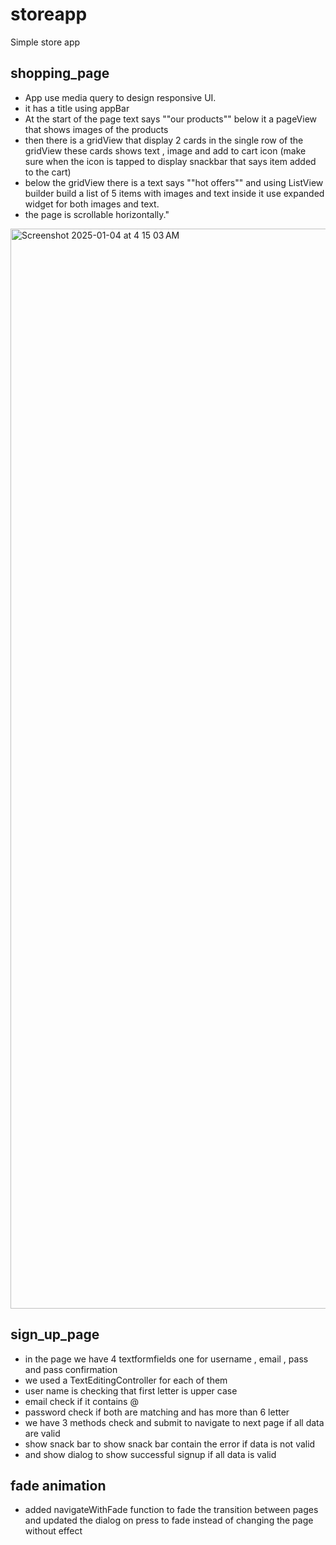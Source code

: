 # storeapp

Simple store app

## shopping_page

- App use media query to design responsive UI.
- it has a title using appBar
- At the start of the page text says ""our products"" below it a pageView that shows images of the products
- then there is a gridView that display 2 cards in the single row of the gridView these cards shows text , image and add to cart icon (make sure when the icon is tapped to display snackbar that says item added to the cart)
- below the gridView there is a text says ""hot offers"" and using ListView builder build a list of 5 items with images 
and text inside it use expanded widget for both images and text.
- the page is scrollable horizontally."

<img width="1728" alt="Screenshot 2025-01-04 at 4 15 03 AM" src="https://github.com/user-attachments/assets/6ffd6272-5e2c-45ae-83a4-3f6b3271bfa2" />


## sign_up_page
- in the page we have 4 textformfields one for username , email , pass and pass confirmation
- we used a TextEditingController for each of them 
- user name is checking that first letter is upper case
- email check if it contains @
- password check if both are matching and has more than 6 letter 
- we have 3 methods check and submit to navigate to next page if all data are valid 
- show snack bar to show snack bar contain the error if data is not valid
- and show dialog to show successful signup if all data is valid


## fade animation
- added navigateWithFade function to fade the transition between pages and updated the dialog on press to fade instead of changing the page without effect